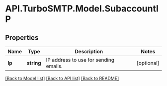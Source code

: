 # API.TurboSMTP.Model.SubaccountIP

## Properties

Name | Type | Description | Notes
------------ | ------------- | ------------- | -------------
**Ip** | **string** | IP address to use for sending emails. | [optional] 

[[Back to Model list]](../README.md#documentation-for-models) [[Back to API list]](../README.md#documentation-for-api-endpoints) [[Back to README]](../README.md)

